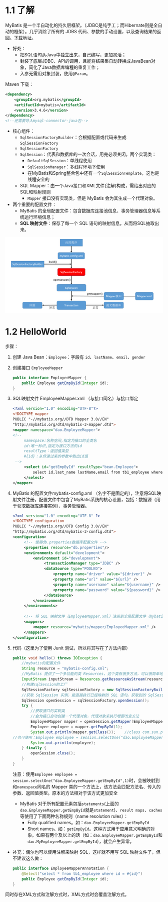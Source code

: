 # 1.1 了解

MyBatis 是一个半自动化的持久层框架。（JDBC是纯手工；而Hibernate则是全自动的框架）。几乎消除了所有的 JDBS 代码、参数的手动设置，以及查询结果的返回。[下载地址](https://github.com/mybatis)。

- 好处：
  - 把SQL语句从Java中独立出来，自己编写，更加灵活；
  - 封装了底层JDBC、API的调用，且能将结果集自动转换成JavaBean对象，简化了Java数据库编程的重复工作；
  - 入参无需用对象封装，使用`@Param`。

Maven 下载：

```xml
<dependency>
    <groupId>org.mybatis</groupId>
    <artifactId>mybatis</artifactId>
    <version>3.4.6</version>
</dependency>
<!--还需要导入mysql-connector-java包-->
```

- 核心组件：
  - `SqlSessionFactoryBuilder`：会根据配置或代码来生成`SqlSessionFactory`
  - `SqlSessionFactory`
  - `SqlSession`：代表和数据库的一次会话，用完必须关闭。两个实现类：
    - `DefaultSqlSession`：单线程使用
    - `SqlSessionManager`：多线程环境下使用
    - 在MyBatis和Spring整合包中还有一个`SqlSessionTemplate`，这也是线程安全的
  - SQL Mapper：由一个Java接口和XML文件(注解)构成，需给出对应的SQL和映射规则
    - `Mapper` 接口没有实现类，但是 MyBatis 会为其生成一个代理对象。
- 两个重要的配置文件： 
  - MyBatis 的全局配置文件：包含数据库连接池信息、事务管理器信息等系统运行环境信息；
  - **SQL 映射文件**：保存了每一个 SQL 语句的映射信息。从而将SQL抽取出来。 

![](../../../images/MyBatis.png)



# 1.2 HelloWorld

步骤：

1. 创建 Java Bean：`Employee`：字段有 `id`、`lastName`、`email`、`gender `

2. 创建接口 `EmployeeMapper` 

   ```java
   public interface EmployeeMapper {
       public Employee getEmpById(Integer id);
   }
   ```

3. SQL映射文件 EmployeeMapper.xml （与接口同名）与接口绑定

   ```xml
   <?xml version="1.0" encoding="UTF-8"?>
   <!DOCTYPE mapper
   PUBLIC "-//mybatis.org//DTD Mapper 3.0//EN"
   "http://mybatis.org/dtd/mybatis-3-mapper.dtd">
   <mapper namespace="dao.EmployeeMapper">
   <!--
        namespace:名称空间,指定为接口的全类名
        id:唯一标识,指定为接口方法的id
        resultType：返回值类型
        #{id}：从传递过来的参数中取出id值
    -->
        <select id="getEmpById" resultType="bean.Employee">
            select id,last_name lastName,email from tb1_employee where id=#{id}
        </select>
   </mapper>
   ```

4. MyBatis 的配置文件mybatis-config.xml （名字不是固定的），注意将SQL映射文件注册。配置文件中包含了MyBatis系统的核心设置，包括：数据源（用于获取数据库连接实例）、事务管理器。

   ```xml
   <?xml version="1.0" encoding="UTF-8" ?>
   <!DOCTYPE configuration
   PUBLIC "-//mybatis.org//DTD Config 3.0//EN"
   "http://mybatis.org/dtd/mybatis-3-config.dtd">
   <configuration>
        <!-- 使用db.properties数据库配置文件 -->
        <properties resource="db.properties"/>
        <environments default="development">
            <environment id="development">
                 <transactionManager type="JDBC" />
                 <dataSource type="POOLED">
                     <property name="driver" value="${driver}" />
                     <property name="url" value="${url}" />
                     <property name="username" value="${username}" />
                     <property name="password" value="${password}" />
                 </dataSource>
            </environment>
        </environments>
        
        <!-- 将 SQL 映射文件（EmployeeMapper.xml）注册到全局配置文件（mybatis-config.xml）中 -->
        <mappers>
            <mapper resource="mybatis/mapper/EmployeeMapper.xml" />
        </mappers>
   </configuration>
   ```

5. 代码（这里为了使用 Junit 测试，所以将其写在了方法内部）

   ```java
   public void hello() throws IOException {
       //mybatis的配置文件
       String resource = "mybatis-config.xml";
       //MyBatis 提供了一个多功能的类 Resources，这个类有很多方法，可以很简单地将类路径和其他位置的配置文件加载进来。
       InputStream inputStream = Resources.getResourceAsStream(resource);
       //构建sqlSession的工厂
       SqlSessionFactory sqlSessionFactory = new SqlSessionFactoryBuilder().build(inputStream);
       //获取 SqlSession 实例，能直接执行已经映射的 SQL 语句。获取到的 SqlSession 不会自动提交数据
       SqlSession openSession = sqlSessionFactory.openSession();
       try {
           //获取接口的实现类
           //会为接口自动创建一个代理对象，代理对象来执行增删改查方法
           EmployeeMapper mapper = openSession.getMapper(EmployeeMapper.class);
           Employee employee = mapper.getEmpById(1);
           System.out.println(mapper.getClass());    //class com.sun.proxy.$Proxy5
   //也可使用：Employee employee = session.selectOne("dao.EmployeeMapper.getEmpById",1) 
           System.out.println(employee);
       } finally {
           openSession.close();
       }
   }
   ```

   注意：使用`Employee employee = session.selectOne("dao.EmployeeMapper.getEmpById",1)`时，会被映射到和`namespace`同名的 Mapper 类的一个方法上，该方法会匹配方法名、传入的参数、返回值类型。原本的方法相对于该方式更加安全

   - MyBatis 对于所有配置元素包括`statements`(上面的`dao.EmployeeMapper.getEmpById`就是`statement`)、`result maps`、`caches`等使用了下面两种名称规则（name resolution rules）：
     - Fully qualified names。如：`dao.EmployeeMapper.getEmpById`
     - Short names。如：`getEmpById`。这种方式用于应用意义明确的对象。如果有两个及以上的话（如：`dao.EmployeeMapper.getEmpById`和`dao.MyEmployeeMapper.getEmpById`），就会产生异常。

- 补充：偶尔也可以使用注解来映射 SQL，这样就不用写 SQL 映射文件了，但不建议这么做：

  ```java
  public interface EmployeeMapperAnnotation { 
      @Select("select * from tb1_employee where id = #{id}")
      public Employee getEmpById(Integer id);
  }
  ```

同时存在XML方式和注解方式时，XML方式时会覆盖注解方式。